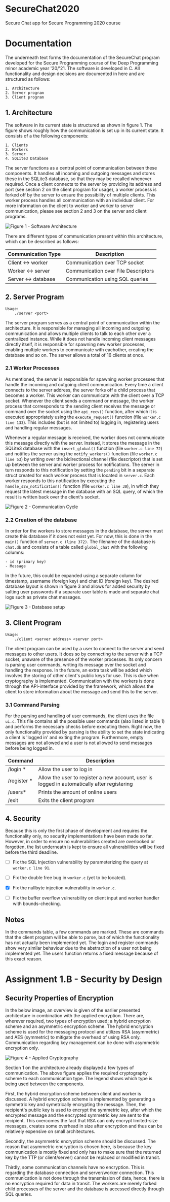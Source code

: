 # SecureChat2020
Secure Chat app for Secure Programming 2020 course


# Documentation
The underneath text forms the documentation of the SecureChat program developed for the Secure Programming course of the Deep Programming minor academic year '20/'21. The software is developed in C. All functionality and design decisions are documented in here and are structured as follows:

	1. Architecture
	2. Server program
	3. Client program

## 1. Architecture
The software in its current state is structured as shown in figure 1. The figure shows roughly how the communication is set up in its current state. It consists of a the following components:

	1. Clients
	2. Workers
	3. Server
	4. SQLite3 Database

The server functions as a central point of communication between these components. It handles all incoming and outgoing messages and stores these in the SQLite3 database, so that they may be recalled whenever required. Once a client connects to the server by providing its address and port (see section 2 on the client program for usage), a worker process is forked off by the server to ensure the possibility of multiple clients. This worker process handles all communication with an individual client. For more information on the client to worker and worker to server communication, please see section 2 and 3 on the server and client programs. 

![Figure 1 - Software Architecture](docs/arch.png)

There are different types of communication present within this architecture, which can be described as follows:

Communication Type | Description
-------------------|-------------
Client <-> worker  | Communication over TCP socket
Worker <-> server  | Communication over File Descriptors
Server <-> database| Communication using SQL queries


## 2. Server Program
```
Usage:
	./server <port>
```

The server program serves as a central point of communication within the architecture. It is responsible for managing all incoming and outgoing communication and allows multiple clients to talk to each other over a centralized instance. While it does not handle incoming client messages directly itself, it is responsible for spawning new worker processes, enabling multiple workers to communicate with eachother, creating the database and so on. The server allows a total of 16 clients at once.

### 2.1 Worker Processes
As mentioned, the server is responsible for spawning worker processes that handle the incoming and outgoing client communication. Every time a client connects to the server address, the server forks off a child process that becomes a worker. This worker can communicate with the client over a TCP socket. Whenever the client sends a command or message, the worker process that corresponds to the sending client receives the message or command over the socket using the `api_recv()` function, after which it is executed appropriately using the `execute_request()` function (file `worker.c line 133`). This includes (but is not limited to) logging in, registering users and handling regular messages.

Whenever a regular message is received, the worker does not communicate this message directly with the server. Instead, it stores the message in the SQLite3 database with the `insert_global()` function (file `worker.c line 72`) and notifies the server using the `notify_workers()` function (file `worker.c line 53`) by writing over the bidirectional channel (file descriptor) that is set up between the server and worker process for notifications. The server in turn responds to this notification by setting the `pending` bit in a separate struct created for each worker process that is located in `server.c`. Each worker responds to this notification by executing the `handle_s2w_notification()` function (file `worker.c line 30`), in which they request the latest message in the database with an SQL query, of which the result is written back over the client's socket.

![Figure 2 - Communication Cycle](docs/servercycle.png)

### 2.2 Creation of the database
In order for the workers to store messages in the database, the server must create this database if it does not exist yet. For now, this is done in the `main()` function of `server.c (line 372)`. The filename of the database is `chat.db` and consists of a table called `global_chat` with the following columns:

	- id (primary key)
	- Message

In the future, this could be expanded using a separate column for timestamp, username (foreign key) and chat ID (foreign key). The desired database layout is shown in figure 3 and allows for added security by salting user passwords if a separate user table is made and separate chat logs such as private chat messages.

![Figure 3 - Database setup](docs/database.png)
 

## 3. Client Program
```
Usage:
	./client <server address> <server port>
```

The client program can be used by a user to connect to the server and send messages to other users. It does so by connecting to the server with a TCP socket, unaware of the presence of the worker processes. Its only concern is parsing user commands, writing its message over the socket and handling the response. In the future, an extra task will be added which involves the storing of other client's public keys for use. This is due when cryptography is implemented. Communication with the workers is done through the API-interface provided by the framework, which allows the client to store information about the message and send this to the server.

### 3.1 Command Parsing
For the parsing and handling of user commands, the client uses the file `ui.c`. This file contains all the possible user commands (also listed in table 1) and performs the necessary checks before executing them. Right now, the only functionality provided by parsing is the ability to set the state indicating a client is 'logged in' and exiting the program. Furthermore, empty messages are not allowed and a user is not allowed to send messages before being logged in.

Command | Description
--------|-------------
/login <username> <password>\* | Allow the user to log in
/register <username> <password>\* | Allow the user to register a new account, user is logged in automatically after registering
/users\* | Prints the amount of online users
/exit | Exits the client program

## 4. Security
Because this is only the first phase of development and requires the functionality only, no security implementations have been made so far. However, in order to ensure no vulnerabilities created are overlooked or forgotten, the list underneath is kept to ensure all vulnerabilities will be fixed before the third deadline. 

- [ ] Fix the SQL Injection vulnerability by parameterizing the query at `worker.c line 91`.
- [ ] Fix the double free bug in `worker.c` (yet to be located).
- [x] Fix the nullbyte injection vulnerability in `worker.c`.
- [ ] Fix the buffer overflow vulnerability on client input and worker handler with bounds-checking.


## Notes
In the commands table, a few commands are marked. These are commands that the client program will be able to parse, but of which the functionality has not actually been implemented yet. The login and register commands show very similar behaviour due to the abstraction of a user not being implemented yet. The users function returns a fixed message because of this exact reason.




# Assignment 1.B - Security by Design

## Security Properties of Encryption
In the below image, an overview is given of the earlier presented architecture in combination with the applied encryption. There are, wherever required, two types of encryption used; a hybrid encryption scheme and an asymmetric encryption scheme. The hybrid encryption scheme is used for the messaging protocol and utilizes RSA (asymmetric) and AES (symmetric) to mitigate the overhead of using RSA only. Communication regarding key management can be done with asymmetric encryption only.

![Figure 4 - Applied Cryptography](docs/crypto-arch.png)

Section 1 on the architecture already displayed a few types of communication. The above figure applies the required cryptography scheme to each communication type. The legend shows which type is being used between the components. 

First, the hybrid encryption scheme between client and worker is discussed. A hybrid encryption scheme is implemented by generating a symmetric key and symetrically encrypting the message. Then, the recipient's public key is used to encrypt the symmetric key, after which the encrypted message and the encrypted symmetric key are sent to the recipient. This overcomes the fact that RSA can only encrypt limited-size messages, creates some overhead in size after encryption and thus can be relatively expensive on small architectures.

Secondly, the asymmetric encryption scheme should be discussed. The reason that asymmetric encryption is chosen here, is because the key communication is mostly fixed and only has to make sure that the returned key by the TTP (or client/server) cannot be replaced or modified in transit. 

Thirdly, some communication channels have no encryption. This is regarding the database connection and server/worker connection. This communication is not done through the transmission of data, hence, there is no encryption required for data in transit. The workers are merely forked child processes of the server and the database is accessed directly through SQL queries.
 
